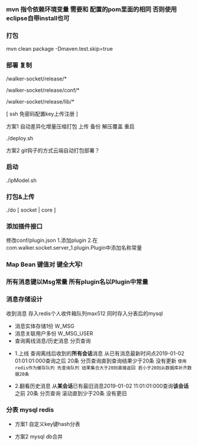 ### mvn 指令依赖环境变量 需要和 配置的pom里面的相同 否则使用eclipse自带install也可

### 打包

mvn clean package -Dmaven.test.skip=true

### 部署 复制

/walker-socket/release/*

/walker-socket/release/conf/*

/walker-socket/release/lib/*

[ ssh 免密码配置key上传注册 ]

方案1 自动差异化增量压缩打包 上传 备份 解压覆盖 重启

./deploy.sh

方案2 git钩子的方式云端自动打包部署？

### 启动

./ipModel.sh

### 打包&上传

./do [ socket | core ]

### 添加插件接口

修改conf/plugin.json 1.添加plugin 2.在com.walker.socket.server_1.plugin.Plugin中添加名称常量

### Map Bean 键值对 键全大写!

### 所有消息键以Msg常量 所有plugin名以Plugin中常量

### 消息存储设计

收到消息 存入redis个人收件箱队列max512 同时存入分表后的mysql

* 消息实体存储1份 W_MSG
* 消息关联用户多份 W_MSG_USER
* 查询离线消息/历史消息 分页查询

+ 1.上线 查询离线后收到的**所有会话**消息 从已有消息最新时间点2019-01-02 01:01:01:000查询之后 20条 分页查询直到查询结果少于20条 没有更新
  ``使用redis作为缓存队列 先查询队列 结果集合大于20则直接返回 若小于20则从数据库补齐数据20条``

+ 2.翻看历史消息 从**某会话**已有最旧消息2019-01-02 11:01:01:000查询**该会话**之前 20条 分页查询 滚动直到少于20条 没有更旧

### 分表 mysql redis

* 方案1 自定义key键hash分表

* 方案2 mysql db合并

